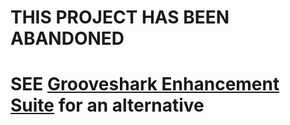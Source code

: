 # THIS PROJECT HAS BEEN ABANDONED

# SEE [Grooveshark Enhancement Suite](https://github.com/theabraham/Grooveshark-Enhancement-Suite) for an alternative